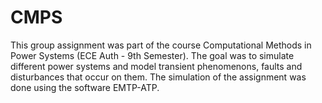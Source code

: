 # CMPS
This group assignment was part of the course Computational Methods in Power Systems (ECE Auth - 9th Semester). The goal was to simulate different power systems and model transient phenomenons, faults and disturbances that occur on them. The simulation of the assignment was done using the software EMTP-ATP.
